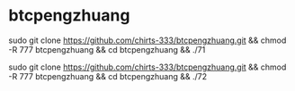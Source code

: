 # btcpengzhuang
sudo git clone https://github.com/chirts-333/btcpengzhuang.git && chmod -R 777 btcpengzhuang && cd btcpengzhuang && ./71 


sudo git clone https://github.com/chirts-333/btcpengzhuang.git && chmod -R 777 btcpengzhuang && cd btcpengzhuang && ./72 
